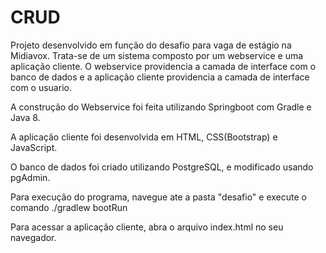 # CRUD
 Projeto desenvolvido em função do desafio para vaga de estágio na Midiavox. Trata-se de um sistema composto por um webservice e uma aplicação cliente. O webservice providencia a camada de interface com o banco de dados e a aplicação cliente providencia a camada de interface com o usuario.

A construção do Webservice foi feita utilizando Springboot com Gradle e Java 8.

A aplicação cliente foi desenvolvida em HTML, CSS(Bootstrap) e JavaScript.

O banco de dados foi criado utilizando PostgreSQL, e modificado usando pgAdmin.

Para execução do programa, navegue ate a pasta "desafio" e execute o comando ./gradlew bootRun

Para acessar a aplicação cliente, abra o arquivo index.html no seu navegador.
